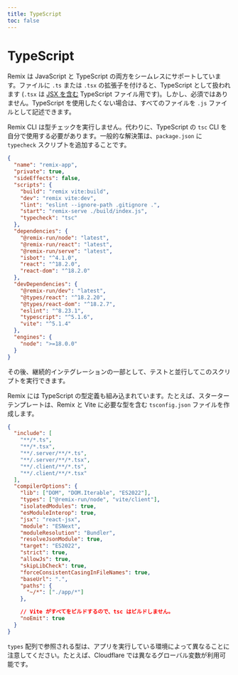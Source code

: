 ```yaml
---
title: TypeScript
toc: false
---
```


# TypeScript

Remix は JavaScript と TypeScript の両方をシームレスにサポートしています。ファイルに `.ts` または `.tsx` の拡張子を付けると、TypeScript として扱われます (`.tsx` は [JSX を含む][with-jsx] TypeScript ファイル用です)。しかし、必須ではありません。TypeScript を使用したくない場合は、すべてのファイルを `.js` ファイルとして記述できます。

Remix CLI は型チェックを実行しません。代わりに、TypeScript の `tsc` CLI を自分で使用する必要があります。一般的な解決策は、`package.json` に `typecheck` スクリプトを追加することです。

```json filename=package.json lines=[10]
{
  "name": "remix-app",
  "private": true,
  "sideEffects": false,
  "scripts": {
    "build": "remix vite:build",
    "dev": "remix vite:dev",
    "lint": "eslint --ignore-path .gitignore .",
    "start": "remix-serve ./build/index.js",
    "typecheck": "tsc"
  },
  "dependencies": {
    "@remix-run/node": "latest",
    "@remix-run/react": "latest",
    "@remix-run/serve": "latest",
    "isbot": "^4.1.0",
    "react": "^18.2.0",
    "react-dom": "^18.2.0"
  },
  "devDependencies": {
    "@remix-run/dev": "latest",
    "@types/react": "^18.2.20",
    "@types/react-dom": "^18.2.7",
    "eslint": "^8.23.1",
    "typescript": "^5.1.6",
    "vite": "^5.1.4"
  },
  "engines": {
    "node": ">=18.0.0"
  }
}
```

その後、継続的インテグレーションの一部として、テストと並行してこのスクリプトを実行できます。

Remix には TypeScript の型定義も組み込まれています。たとえば、スターターテンプレートは、Remix と Vite に必要な型を含む `tsconfig.json` ファイルを作成します。

```json filename=tsconfig.json lines=[12]
{
  "include": [
    "**/*.ts",
    "**/*.tsx",
    "**/.server/**/*.ts",
    "**/.server/**/*.tsx",
    "**/.client/**/*.ts",
    "**/.client/**/*.tsx"
  ],
  "compilerOptions": {
    "lib": ["DOM", "DOM.Iterable", "ES2022"],
    "types": ["@remix-run/node", "vite/client"],
    "isolatedModules": true,
    "esModuleInterop": true,
    "jsx": "react-jsx",
    "module": "ESNext",
    "moduleResolution": "Bundler",
    "resolveJsonModule": true,
    "target": "ES2022",
    "strict": true,
    "allowJs": true,
    "skipLibCheck": true,
    "forceConsistentCasingInFileNames": true,
    "baseUrl": ".",
    "paths": {
      "~/*": ["./app/*"]
    },

    // Vite がすべてをビルドするので、tsc はビルドしません。
    "noEmit": true
  }
}
```

<docs-info> `types` 配列で参照される型は、アプリを実行している環境によって異なることに注意してください。たとえば、Cloudflare では異なるグローバル変数が利用可能です。</docs-info>

[with-jsx]: https://www.typescriptlang.org/docs/handbook/jsx.html

